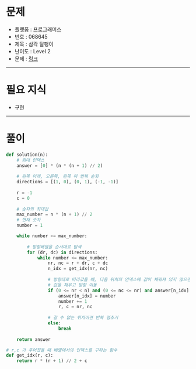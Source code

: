 # 문제
- 플랫폼 : 프로그래머스
- 번호 : 068645
- 제목 : 삼각 달팽이
- 난이도 : Level 2
- 문제 : <a href="https://school.programmers.co.kr/learn/courses/30/lessons/68645" target="_blank">링크</a>

---

# 필요 지식
- 구현

---

# 풀이
```python
def solution(n):
    # 최대 인덱스
    answer = [0] * (n * (n + 1) // 2)
    
    # 왼쪽 아래, 오른쪽, 왼쪽 위 반복 순회
    directions = [(1, 0), (0, 1), (-1, -1)]
    
    r = -1
    c = 0
    
    # 숫자의 최대값
    max_number = n * (n + 1) // 2
    # 현재 숫자
    number = 1

    while number <= max_number:
        
        # 방향배열을 순서대로 탐색
        for (dr, dc) in directions:
            while number <= max_number:
                nr, nc = r + dr, c + dc
                n_idx = get_idx(nr, nc)
                
                # 방향대로 따라갔을 때, 다음 위치의 인덱스에 값이 채워져 있지 않으면
                # 값을 채우고 방향 이동
                if (0 <= nr < n) and (0 <= nc <= nr) and answer[n_idx] == 0:
                    answer[n_idx] = number
                    number += 1
                    r, c = nr, nc
                
                # 갈 수 없는 위치이면 반복 멈추기
                else:
                    break
    
    return answer

# r,c 가 주어졌을 때 배열에서의 인덱스를 구하는 함수
def get_idx(r, c):
    return r * (r + 1) // 2 + c
```
